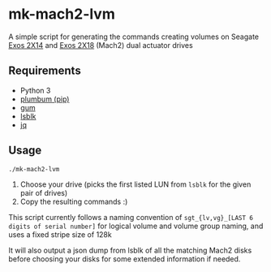 # mk-mach2-lvm

A simple script for generating the commands creating volumes on Seagate [Exos 2X14](https://www.seagate.com/files/www-content/datasheets/pdfs/exos-2x14-DS2015-2-1912US-en_US.pdf)
and [Exos 2X18](https://www.seagate.com/content/dam/seagate/migrated-assets/www-content/datasheets/pdfs/exos-2x18-DS2093-1-2202US-en_US.pdf) (Mach2) dual actuator drives

## Requirements

- Python 3
- [plumbum (pip)](https://plumbum.readthedocs.io/en/latest/)
- [gum](https://github.com/charmbracelet/gum)
- [lsblk](https://linux.die.net/man/8/lsblk)
- [jq](https://github.com/jqlang/jq)

## Usage

`./mk-mach2-lvm`

1. Choose your drive (picks the first listed LUN from `lsblk` for the given pair of drives)
2. Copy the resulting commands :)

This script currently follows a naming convention of `sgt_{lv,vg}_[LAST 6 digits of serial number]` for logical volume and volume group naming, and uses a fixed stripe size of 128k

It will also output a json dump from lsblk of all the matching Mach2 disks before choosing your disks for some extended information if needed.
